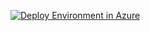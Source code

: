 <p><a href="https://portal.azure.com/#create/Microsoft.Template/uri/https%3A%20%20github.com%20NikCharlebois%20SharePointFarms%20raw%20master%20Basic%20SharePoint2019%20azuredeploy.json%3Faccess_token=f19d344521de939a6fe399aa022fab5af3b1ce6a"><img src="http://azuredeploy.net/deploybutton.png" alt="Deploy Environment in Azure" /></a>
  

